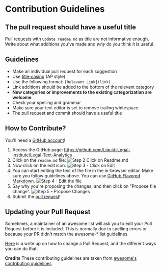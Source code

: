 # Contribution Guidelines

## The pull request should have a useful title 
Pull requests with `Update readme.md` as title are not informative enough. 
Write about what additions you've made and *why* do you think it is useful. 

## Guidelines
- Make an individual pull request for each suggestion
- Use [title-casing](http://titlecapitalization.com) (AP style)
- Use the following format: `[Relevant Link](link)`
- Link additions should be added to the bottom of the relevant category
- **New categories or improvements to the existing categorization are welcome**
- Check your spelling and grammar
- Make sure your text editor is set to remove trailing whitespace
- The pull request and commit should have a useful title

## How to Contribute?
You'll need a [GitHub account](https://github.com/join)!

1. Access the GitHub page: https://github.com/Liquid-Legal-Institute/Legal-Text-Analytics
2. Click on the `readme.md` file: ![Step 2 Click on Readme.md](https://github.com/Liquid-Legal-Institute/Legal-Text-Analytics/blob/main/images/tutorial_contribute_1.png)
3. Now click on the edit icon. ![Step 3 - Click on Edit](https://github.com/Liquid-Legal-Institute/Legal-Text-Analytics/blob/main/images/tutorial_contribute_2.png)
4. You can start editing the text of the file in the in-browser editor. Make sure you follow guidelines above. You can use [GitHub Flavored Markdown](https://help.github.com/articles/github-flavored-markdown/). ![Step 4 - Edit the file](https://github.com/Liquid-Legal-Institute/Legal-Text-Analytics/blob/main/images/tutorial_contribute_3.png)
5. Say why you're proposing the changes, and then click on "Propose file change". ![Step 5 - Propose Changes](https://github.com/Liquid-Legal-Institute/Legal-Text-Analytics/blob/main/images/tutorial_contribute_4.png)
6. Submit the [pull request](https://help.github.com/articles/using-pull-requests/)!

## Updating your Pull Request

Sometimes, a maintainer of an awesome list will ask you to edit your Pull Request before it is included. This is normally due to spelling errors or because your PR didn't match the awesome-* list guidelines.

[Here](https://github.com/RichardLitt/knowledge/blob/master/github/amending-a-commit-guide.md) is a write up on how to change a Pull Request, and the different ways you can do that.

**Credits**
These contributing guidelines are taken from [awesome's contributing guidelines](https://github.com/sindresorhus/awesome/blob/master/contributing.md)
